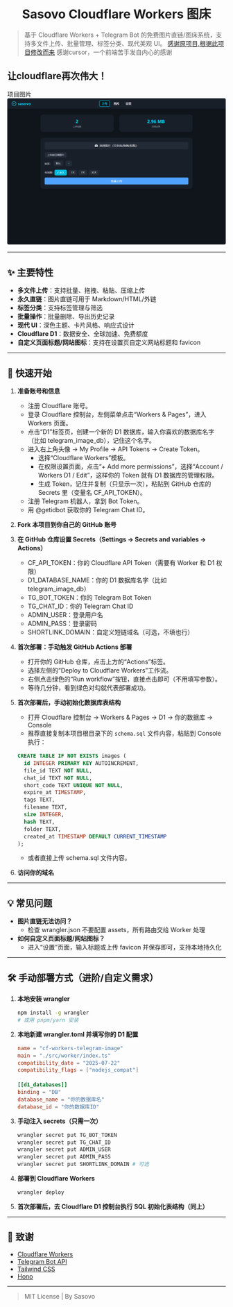 <h1 align="center">Sasovo Cloudflare Workers 图床</h1>

> 基于 Cloudflare Workers + Telegram Bot 的免费图片直链/图床系统，支持多文件上传、批量管理、标签分类、现代美观 UI。
> [感谢原项目,根据此项目修改而来](https://github.com/houhoz/cf-workers-telegram-image)
> 感谢cursor，一个前端苦手发自内心的感谢

## 让cloudflare再次伟大！

项目图片
![screenshot](./preview.png)

---

## ✨ 主要特性

- **多文件上传**：支持批量、拖拽、粘贴、压缩上传
- **永久直链**：图片直链可用于 Markdown/HTML/外链
- **标签分类**：支持标签管理与筛选
- **批量操作**：批量删除、导出历史记录
- **现代 UI**：深色主题、卡片风格、响应式设计
- **Cloudflare D1**：数据安全、全球加速、免费额度
- **自定义页面标题/网站图标**：支持在设置页自定义网站标题和 favicon

---

## 🚀 快速开始

1. **准备账号和信息**
   - 注册 Cloudflare 账号。
   - 登录 Cloudflare 控制台，左侧菜单点击“Workers & Pages”，进入 Workers 页面。
   - 点击“D1”标签页，创建一个新的 D1 数据库，输入你喜欢的数据库名字（比如 telegram_image_db），记住这个名字。
   - 进入右上角头像 → My Profile → API Tokens → Create Token。
     - 选择“Cloudflare Workers”模板。
     - 在权限设置页面，点击“+ Add more permissions”，选择“Account / Workers D1 / Edit”，这样你的 Token 就有 D1 数据库的管理权限。
     - 生成 Token，记住并复制（只显示一次），粘贴到 GitHub 仓库的 Secrets 里（变量名 CF_API_TOKEN）。
   - 注册 Telegram 机器人，拿到 Bot Token。
   - 用 @getidbot 获取你的 Telegram Chat ID。

2. **Fork 本项目到你自己的 GitHub 账号**

3. **在 GitHub 仓库设置 Secrets（Settings → Secrets and variables → Actions）**
   - CF_API_TOKEN：你的 Cloudflare API Token（需要有 Worker 和 D1 权限）
   - D1_DATABASE_NAME：你的 D1 数据库名字（比如 telegram_image_db）
   - TG_BOT_TOKEN：你的 Telegram Bot Token
   - TG_CHAT_ID：你的 Telegram Chat ID
   - ADMIN_USER：登录用户名
   - ADMIN_PASS：登录密码
   - SHORTLINK_DOMAIN：自定义短链域名（可选，不填也行）

4. **首次部署：手动触发 GitHub Actions 部署**
   - 打开你的 GitHub 仓库，点击上方的“Actions”标签。
   - 选择左侧的“Deploy to Cloudflare Workers”工作流。
   - 右侧点击绿色的“Run workflow”按钮，直接点击即可（不用填写参数）。
   - 等待几分钟，看到绿色对勾就代表部署成功。

5. **首次部署后，手动初始化数据库表结构**
   - 打开 Cloudflare 控制台 → Workers & Pages → D1 → 你的数据库 → Console
   - 推荐直接复制本项目根目录下的 `schema.sql` 文件内容，粘贴到 Console 执行：
   ```sql
   CREATE TABLE IF NOT EXISTS images (
     id INTEGER PRIMARY KEY AUTOINCREMENT,
     file_id TEXT NOT NULL,
     chat_id TEXT NOT NULL,
     short_code TEXT UNIQUE NOT NULL,
     expire_at TIMESTAMP,
     tags TEXT,
     filename TEXT,
     size INTEGER,
     hash TEXT,
     folder TEXT,
     created_at TIMESTAMP DEFAULT CURRENT_TIMESTAMP
   );
   ```
   - 或者直接上传 schema.sql 文件内容。

6. **访问你的域名**

---

## 💡 常见问题

- **图片直链无法访问？**
  - 检查 wrangler.json 不要配置 assets，所有路由交给 Worker 处理
- **如何自定义页面标题/网站图标？**
  - 进入“设置”页面，输入标题或上传 favicon 并保存即可，支持本地持久化

---

## 🛠️ 手动部署方式（进阶/自定义需求）

1. **本地安装 wrangler**
   ```sh
   npm install -g wrangler
   # 或用 pnpm/yarn 安装
   ```

2. **本地新建 wrangler.toml 并填写你的 D1 配置**
   ```toml
   name = "cf-workers-telegram-image"
   main = "./src/worker/index.ts"
   compatibility_date = "2025-07-22"
   compatibility_flags = ["nodejs_compat"]

   [[d1_databases]]
   binding = "DB"
   database_name = "你的数据库名"
   database_id = "你的数据库ID"
   ```

3. **手动注入 secrets（只需一次）**
   ```sh
   wrangler secret put TG_BOT_TOKEN
   wrangler secret put TG_CHAT_ID
   wrangler secret put ADMIN_USER
   wrangler secret put ADMIN_PASS
   wrangler secret put SHORTLINK_DOMAIN # 可选
   ```

4. **部署到 Cloudflare Workers**
   ```sh
   wrangler deploy
   ```

5. **首次部署后，去 Cloudflare D1 控制台执行 SQL 初始化表结构（同上）**

---

## 🙏 致谢

- [Cloudflare Workers](https://workers.cloudflare.com/)
- [Telegram Bot API](https://core.telegram.org/bots/api)
- [Tailwind CSS](https://tailwindcss.com/)
- [Hono](https://hono.dev/)

---

> MIT License | By Sasovo
